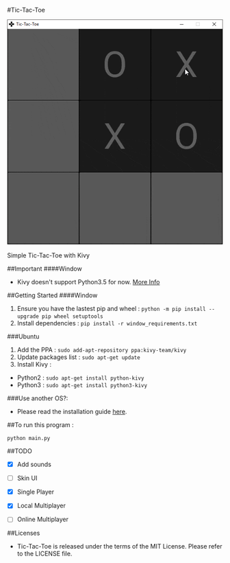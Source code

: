#Tic-Tac-Toe

![Version 1.0](screenshot/ver1_0.gif)

Simple Tic-Tac-Toe with Kivy


##Important
####Window
- Kivy doesn't support Python3.5 for now. [More Info](https://kivy.org/docs/installation/installation-windows.html#install-win-dist)


##Getting Started
####Window
1. Ensure you have the lastest pip and wheel : `python -m pip install --upgrade pip wheel setuptools`
2. Install dependencies : `pip install -r window_requirements.txt`

###Ubuntu
1. Add the PPA : `sudo add-apt-repository ppa:kivy-team/kivy`
2. Update packages list : `sudo apt-get update`
3. Install Kivy :

- Python2 : `sudo apt-get install python-kivy`
- Python3 : `sudo apt-get install python3-kivy` 


###Use another OS?:
- Please read the installation guide [here](https://kivy.org/#download).


##To run this program :
```
python main.py
```


##TODO
- [x] Add sounds
- [ ] Skin UI
- [x] Single Player
- [x] Local Multiplayer
- [ ] Online Multiplayer


##Licenses
- Tic-Tac-Toe is released under the terms of the MIT License. Please refer to the LICENSE file.
